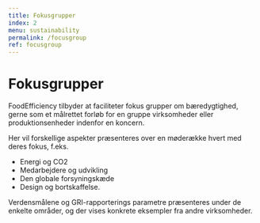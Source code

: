 ```yaml
---
title: Fokusgrupper
index: 2
menu: sustainability
permalink: /focusgroup
ref: focusgroup 
---
```

# Fokusgrupper
FoodEfficiency tilbyder at faciliteter fokus grupper om bæredygtighed, gerne som et målrettet forløb for en gruppe virksomheder eller produktionsenheder indenfor en koncern. 

Her vil forskellige aspekter præsenteres over en møderække hvert med deres fokus, f.eks. 
* Energi og CO2
* Medarbejdere og udvikling
* Den globale forsyningskæde
* Design og bortskaffelse. 

Verdensmålene og GRI-rapporterings parametre præsenteres under de enkelte områder, og der vises konkrete eksempler fra andre virksomheder.

